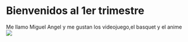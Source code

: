 # Bienvenidos al 1er trimestre
Me llamo Miguel Angel y me gustan los videojuego,el basquet y el anime  
![](https://www.google.com/search?q=imagen+del+atardecer&client=ubuntu&hs=Az8&channel=fs&sxsrf=AOaemvK6dS9BHVw-OhEIxf-vwqBTvaglwQ:1631693079568&tbm=isch&source=iu&ictx=1&fir=xJFvMrEmiouRDM%252CLaDAAlwBYlDS8M%252C_&vet=1&usg=AI4_-kSR7g-r4wKzCdnu-gmTnZ-CuXSbhQ&sa=X&ved=2ahUKEwiEho-zwoDzAhUXQkEAHfBIAMcQ9QF6BAgREAE#imgrc=xJFvMrEmiouRDM)
